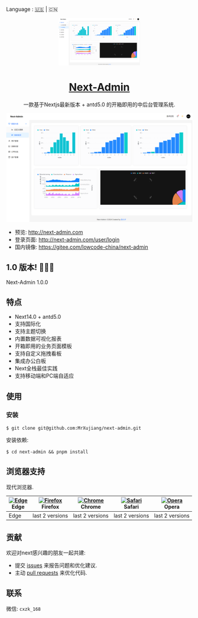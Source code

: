 Language : [🇺🇸](./README.md)  | 🇨🇳

<p align="center">
  <a href="https://nextjs.org">
    <picture>
      <source media="(prefers-color-scheme: dark)" srcset="./tt.png">
      <img src="./tt.png" height="128">
    </picture>
    <h1 align="center">Next-Admin</h1>
  </a>
</p>

<div align="center">

一款基于Nextjs最新版本 + antd5.0 的开箱即用的中后台管理系统.



![](./tt.png)

</div>

- 预览: http://next-admin.com
- 登录页面: http://next-admin.com/user/login
- 国内镜像: https://gitee.com/lowcode-china/next-admin

## 1.0 版本! 🎉🎉🎉

Next-Admin 1.0.0

## 特点

- Next14.0 + antd5.0
- 支持国际化
- 支持主题切换
- 内置数据可视化报表
- 开箱即用的业务页面模板
- 支持自定义拖拽看板
- 集成办公白板
- Next全栈最佳实践
- 支持移动端和PC端自适应

## 使用

### 安装

```shell
$ git clone git@github.com:MrXujiang/next-admin.git
```

安装依赖:

```shell
$ cd next-admin && pnpm install
```

## 浏览器支持

现代浏览器.

| [<img src="https://raw.githubusercontent.com/alrra/browser-logos/master/src/edge/edge_48x48.png" alt="Edge" width="24px" height="24px" />](http://godban.github.io/browsers-support-badges/)</br>Edge | [<img src="https://raw.githubusercontent.com/alrra/browser-logos/master/src/firefox/firefox_48x48.png" alt="Firefox" width="24px" height="24px" />](http://godban.github.io/browsers-support-badges/)</br>Firefox | [<img src="https://raw.githubusercontent.com/alrra/browser-logos/master/src/chrome/chrome_48x48.png" alt="Chrome" width="24px" height="24px" />](http://godban.github.io/browsers-support-badges/)</br>Chrome | [<img src="https://raw.githubusercontent.com/alrra/browser-logos/master/src/safari/safari_48x48.png" alt="Safari" width="24px" height="24px" />](http://godban.github.io/browsers-support-badges/)</br>Safari | [<img src="https://raw.githubusercontent.com/alrra/browser-logos/master/src/opera/opera_48x48.png" alt="Opera" width="24px" height="24px" />](http://godban.github.io/browsers-support-badges/)</br>Opera |
| --- | --- | --- | --- | --- |
| Edge | last 2 versions | last 2 versions | last 2 versions | last 2 versions |

## 贡献

欢迎对next感兴趣的朋友一起共建:

- 提交 [issues](https://github.com/MrXujiang/next-admin/issues) 来报告问题和优化建议.
- 主动 [pull requests](https://github.com/MrXujiang/next-admin/pulls) 来优化代码.

## 联系

微信: `cxzk_168`
